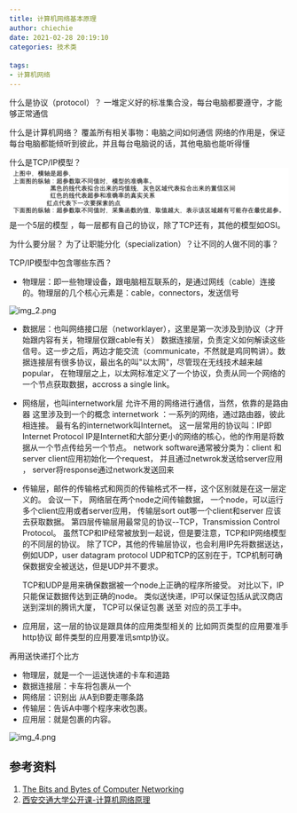 ```yaml
---
title: 计算机网络基本原理
author: chiechie
date: 2021-02-28 20:19:10
categories: 技术类

tags:
- 计算机网络
---
```


什么是协议（protocol）？
一堆定义好的标准集合没，每台电脑都要遵守，才能够正常通信

什么是计算机网络？
覆盖所有相关事物：电脑之间如何通信
网络的作用是，保证每台电脑都能倾听到彼此，并且每台电脑说的话，其他电脑也能听得懂

什么是TCP/IP模型？
![img_1.png](img_1.png)
是一个5层的模型 ，每一层都有自己的协议，除了TCP还有，其他的模型如OSI。

为什么要分层？
为了让职能分化（specialization）？让不同的人做不同的事？

TCP/IP模型中包含哪些东西？
- 物理层：即一些物理设备，跟电脑相互联系的，是通过网线（cable）连接的。物理层的几个核心元素是：cable，connectors，发送信号

![img_2.png](img_2.png)
- 数据层：也叫网络接口层（networklayer），这里是第一次涉及到协议（才开始跟内容有关，物理层仅跟cable有关）
    数据连接层，负责定义如何解读这些信号。这一步之后，两边才能交流（communicate，不然就是鸡同鸭讲）。数据连接层有很多协议，最出名的叫"以太网"，尽管现在无线技术越来越popular，
  在物理层之上，以太网标准定义了一个协议，负责从同一个网络的一个节点获取数据，accross a single link。

- 网络层，也叫internetwork层
    允许不用的网络进行通信，当然，依靠的是路由器
  这里涉及到一个的概念
  internetwork ：一系列的网络，通过路由器，彼此相连接。
  最有名的internetwork叫Internet。
  这一层常用的协议叫：IP即 Internet Protocol
  IP是Internet和大部分更小的网络的核心，他的作用是将数据从一个节点传给另一个节点。
  network software通常被分类为：client 和 server
  client应用初始化一个request， 并且通过netwrok发送给server应用 ，
  server将response通过network发送回来
 
  
- 传输层，邮件的传输格式和网页的传输格式不一样，这个区别就是在这一层定义的。
  会议一下，
  网络层在两个node之间传输数据， 一个node，可以运行多个client应用或者server应用，
  传输层sort out哪一个client和server 应该去获取数据。
    第四层传输层用最常见的协议--TCP，Transmission Control Protocol。
  虽然TCP和IP经常被放到一起说，但是要注意，TCP和IP网络模型的不同层的协议。
  除了TCP，其他的传输层协议，也会利用IP先将数据送达，
  例如UDP，user datagram protocol
  UDP和TCP的区别在于，TCP机制可确保数据安全被送达，但是UDP并不要求。
  
    TCP和UDP是用来确保数据被一个node上正确的程序所接受。
    对比以下，IP只能保证数据传达到正确的node。
    类似送快递，IP可以保证包括从武汉商店送到深圳的腾讯大厦，
    TCP可以保证包裹 送至 对应的员工手中。
  
- 应用层，这一层的协议是跟具体的应用类型相关的
比如网页类型的应用要准手http协议
  邮件类型的应用要准讯smtp协议。

再用送快递打个比方
- 物理层，就是一个一运送快递的卡车和道路
- 数据连接层：卡车将包裹从一个
- 网络层：识别出 从A到B要走哪条路
- 传输层：告诉A中哪个程序来收包裹。
- 应用层：就是包裹的内容。


![img_4.png](img_4.png)



## 参考资料
1. [The Bits and Bytes of Computer Networking](https://www.coursera.org/learn/computer-networking/home/welcome)
2. [西安交通大学公开课-计算机网络原理](https://open.163.com/newview/movie/free?pid=ME74DFHFC&mid=ME74E6NLA)